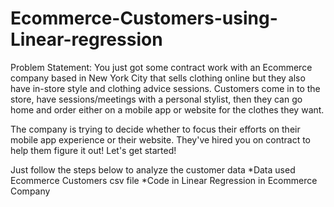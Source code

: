 # Ecommerce-Customers-using-Linear-regression
Problem Statement:
You just got some contract work with an Ecommerce company based in New York City that sells clothing online but they also have in-store style and clothing advice sessions. Customers come in to the store, have sessions/meetings with a personal stylist, then they can go home and order either on a mobile app or website for the clothes they want.

The company is trying to decide whether to focus their efforts on their mobile app experience or their website. They've hired you on contract to help them figure it out! Let's get started!

Just follow the steps below to analyze the customer data
*Data used Ecommerce Customers csv file
*Code in Linear Regression in Ecommerce Company
 
